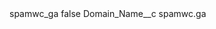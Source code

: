 <?xml version="1.0" encoding="UTF-8"?>
<CustomMetadata xmlns="http://soap.sforce.com/2006/04/metadata" xmlns:xsi="http://www.w3.org/2001/XMLSchema-instance" xmlns:xsd="http://www.w3.org/2001/XMLSchema">
    <label>spamwc_ga</label>
    <protected>false</protected>
    <values>
        <field>Domain_Name__c</field>
        <value xsi:type="xsd:string">spamwc.ga</value>
    </values>
</CustomMetadata>
